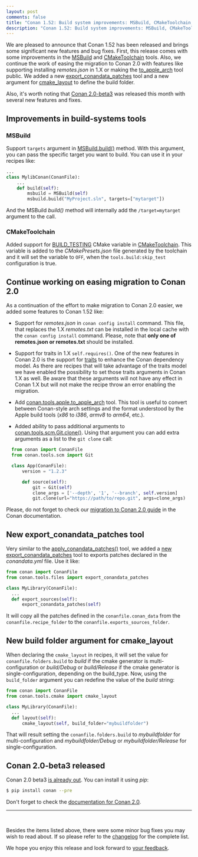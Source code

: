 ```yaml
---
layout: post
comments: false
title: "Conan 1.52: Build system improvements: MSBuild, CMakeToolchain, continue working in easing migration to 2.0, new export_conandata_patches tool, new build folder argument for cmake_layout."
description: "Conan 1.52: Build system improvements: MSBuild, CMakeToolchain, continue working in easing migration to 2.0, new export_conandata_patches tool and much more"
---
```


<script type="application/ld+json">
{ "@context": "https://schema.org", 
 "@type": "TechArticle",
 "headline": "Version 1.52 of Conan C++ Package Manager is Released",
 "alternativeHeadline": "Learn all about the new 1.52 Conan C/C++ package manager version",
 "image": "https://docs.conan.io/en/latest/_images/frogarian.png",
 "author": "Conan Team", 
 "genre": "C/C++", 
 "keywords": "c c++ package manager conan release", 
 "publisher": {
    "@type": "Organization",
    "name": "Conan.io",
    "logo": {
      "@type": "ImageObject",
      "url": "https://media.jfrog.com/wp-content/uploads/2017/07/20134853/conan-logo-text.svg"
    }
},
 "datePublished": "2022-09-22",
 "description": "Build system improvements: MSBuild, CMakeToolchain, continue working in easing migration to 2.0, new export_conandata_patches tool, new build folder argument for cmake_layout."
 }
</script>

We are pleased to announce that Conan 1.52 has been released and brings some significant
new features and bug fixes. First, this release comes with some improvements in the
[MSBuild](https://docs.conan.io/en/latest/reference/conanfile/tools/microsoft.html#msbuild)
and
[CMakeToolchain](https://docs.conan.io/en/latest/reference/conanfile/tools/cmake/cmaketoolchain.html)
tools. Also, we continue the work of easing the migration to Conan 2.0 with features like
supporting installing *remotes.json* in 1.X or making the
[to_apple_arch](https://docs.conan.io/en/latest/reference/conanfile/tools/apple.html#to-apple-arch)
tool public. We added a new
[export_conandata_patches](https://docs.conan.io/en/latest/reference/conanfile/tools/files/patches.html#conan-tools-files-export-conandata-patches)
tool and a new argument for
[cmake_layout](https://docs.conan.io/en/latest/reference/conanfile/tools/cmake/cmake_layout.html)
to define the build folder.

Also, it's worth noting that [Conan
2.0-beta3](https://github.com/conan-io/conan/releases/tag/2.0.0-beta3) was released this
month with several new features and fixes.

## Improvements in build-systems tools

### MSBuild

Support ``targets`` argument in
[MSBuild.build()](https://docs.conan.io/en/latest/reference/conanfile/tools/microsoft.html#msbuild)
method. With this argument, you can pass the specific target you want to build. You can use
it in your recipes like:

```python
...
class MylibConan(ConanFile):
    ...
    def build(self):
        msbuild = MSBuild(self)
        msbuild.build("MyProject.sln", targets=["mytarget"])
```

And the MSBuild *build()* method will internally add the ``/target=mytarget`` argument to
the call.

### CMakeToolchain

Added support for
[BUILD_TESTING](https://cmake.org/cmake/help/latest/command/enable_testing.html) CMake
variable in
[CMakeToolchain](https://docs.conan.io/en/latest/reference/conanfile/tools/cmake/cmaketoolchain.html).
This variable is added to the *CMakePresets.json* file generated by the toolchain and it
will set the variable to ``OFF``, when the ``tools.build:skip_test`` configuration is
true.

## Continue working on easing migration to Conan 2.0

As a continuation of the effort to make migration to Conan 2.0 easier, we added some
features to Conan 1.52 like:

- Support for *remotes.json* in ``conan config install`` command. This file, that replaces
  the 1.X *remotes.txt* can be installed in the local cache with the ``conan config
  install`` command. Please, note that **only one of remotes.json or remotes.txt** should
  be  installed.

- Support for traits in 1.X ``self.requires()``. One of the new features in Conan 2.0 is
  the support for
  [traits](https://github.com/conan-io/tribe/blob/main/design/026-requirements_traits.md)
  to enhance the Conan dependency model. As there are recipes that will take advantage of
  the traits model we have enabled the possibility to set those traits arguments in Conan
  1.X as well. Be aware that these arguments will not have any effect in Conan 1.X but
  will not make the recipe throw an error enabling the migration.

- Add
  [conan.tools.apple.to_apple_arch](https://docs.conan.io/en/latest/reference/conanfile/tools/apple.html#to-apple-arch)
  tool. This tool is useful to convert between Conan-style arch settings and the format
  understood by the Apple build tools (*x86* to *i386*, *armv8* to *arm64*, etc.).

-  Added ability to pass additional arguments to
   [conan.tools.scm.Git.clone()](https://docs.conan.io/en/latest/reference/conanfile/tools/scm/git.html#clone).
   Using that argument you can add extra arguments as a list to the ``git clone`` call:

```python
  from conan import ConanFile
  from conan.tools.scm import Git

  class App(ConanFile):
      version = "1.2.3"

      def source(self):
          git = Git(self)
          clone_args = ['--depth', '1', '--branch', self.version]
          git.clone(url="https://path/to/repo.git", args=clone_args)
```

Please, do not forget to check our [migration to Conan 2.0
guide](https://docs.conan.io/en/latest/conan_v2.html) in the Conan documentation.

## New export_conandata_patches tool

Very similar to the
[apply_conandata_patches()](https://docs.conan.io/en/latest/reference/conanfile/tools/files/patches.html#conan-tools-files-apply-conandata-patches)
tool, we added a [new
export_conandata_patches](https://docs.conan.io/en/latest/reference/conanfile/tools/files/patches.html#conan-tools-files-export-conandata-patches)
tool to exports patches declared in the *conandata.yml* file. Use it like:

```python
from conan import ConanFile
from conan.tools.files import export_conandata_patches

class MyLibrary(ConanFile):
  ...
  def export_sources(self):
      export_conandata_patches(self)
```

It will copy all the patches defined in the ``conanfile.conan_data`` from the
``conanfile.recipe_folder`` to the ``conanfile.exports_sources_folder``.

## New build folder argument for cmake_layout

When declaring the ``cmake_layout`` in recipes, it will set the value for
``conanfile.folders.build`` to *build* if the cmake generator is multi-configuration or
*build/Debug* or *build/Release* if the cmake generator is single-configuration, depending
on the build_type. Now, using the ``build_folder`` argument you can redefine the value of
the *build* string:

```python
from conan import ConanFile
from conan.tools.cmake import cmake_layout

class MyLibrary(ConanFile):
  ...
  def layout(self):
      cmake_layout(self, build_folder="mybuildfolder")
```

That will result setting the ``conanfile.folders.build`` to *mybuildfolder* for
multi-configuration and *mybuildfolder/Debug* or *mybuildfolder/Release* for
single-configuration.

## Conan 2.0-beta3 released

Conan 2.0 beta3 [is already
out](https://github.com/conan-io/conan/releases/tag/2.0.0-beta3). You can install it using
*pip*:

```bash
$ pip install conan --pre
```

Don't forget to check the [documentation for Conan 2.0](https://docs.conan.io/en/2.0/).

---

<br>

Besides the items listed above, there were some minor bug fixes you may wish to read
about. If so please refer to the
[changelog](https://docs.conan.io/en/latest/changelog.html#aug-2022) for the complete
list.

We hope you enjoy this release and look forward to [your
feedback](https://github.com/conan-io/conan/issues).
